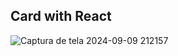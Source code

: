 ## Card with React
![Captura de tela 2024-09-09 212157](https://github.com/user-attachments/assets/eb73a943-b26f-4f65-85e1-329bb0b3e25c)
